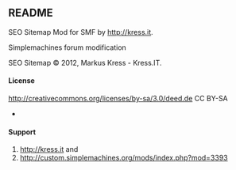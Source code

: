 README
-
SEO Sitemap Mod for SMF by http://kress.it.

Simplemachines forum modification

SEO Sitemap &copy; 2012, Markus Kress - Kress.IT.

#### License 
http://creativecommons.org/licenses/by-sa/3.0/deed.de CC BY-SA

-
#### Support 
1. http://kress.it and
2. http://custom.simplemachines.org/mods/index.php?mod=3393
